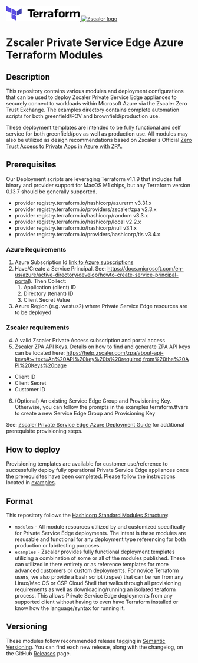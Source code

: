 <a href="https://terraform.io">
    <img src="https://raw.githubusercontent.com/hashicorp/terraform-website/master/public/img/logo-text.svg" alt="Terraform logo" title="Terraform" height="40" width="200" />
</a>
<a href="https://www.zscaler.com/">
    <img src="https://www.zscaler.com/themes/custom/zscaler/logo.svg" alt="Zscaler logo" title="Zscaler" height="40" width="200" />
</a>

Zscaler Private Service Edge Azure Terraform Modules
===========================================================================================================

## Description

This repository contains various modules and deployment configurations that can be used to deploy Zscaler Private Service Edge appliances to securely connect to workloads within Microsoft Azure via the Zscaler Zero Trust Exchange. The examples directory contains complete automation scripts for both greenfield/POV and brownfield/production use.

These deployment templates are intended to be fully functional and self service for both greenfield/pov as well as production use. All modules may also be utilized as design recommendations based on Zscaler's Official [Zero Trust Access to Private Apps in Azure with ZPA](https://help.zscaler.com/downloads/zpa/reference-architecture/zero-trust-access-private-apps-microsoft-azure-zscaler-private-access/Zero-Trust-Access-to-Private-Apps-in-Azure-with-Zscaler-Private-Access.pdf).

## Prerequisites

Our Deployment scripts are leveraging Terraform v1.1.9 that includes full binary and provider support for MacOS M1 chips, but any Terraform version 0.13.7 should be generally supported.

- provider registry.terraform.io/hashicorp/azurerm v3.31.x
- provider registry.terraform.io/providers/zscaler/zpa v2.3.x
- provider registry.terraform.io/hashicorp/random v3.3.x
- provider registry.terraform.io/hashicorp/local v2.2.x
- provider registry.terraform.io/hashicorp/null v3.1.x
- provider registry.terraform.io/providers/hashicorp/tls v3.4.x

### Azure Requirements

1. Azure Subscription Id
[link to Azure subscriptions](https://portal.azure.com/#blade/Microsoft_Azure_Billing/SubscriptionsBlade)
2. Have/Create a Service Principal. See: https://docs.microsoft.com/en-us/azure/active-directory/develop/howto-create-service-principal-portal). Then Collect:
   1. Application (client) ID
   2. Directory (tenant) ID
   3. Client Secret Value
3. Azure Region (e.g. westus2) where Private Service Edge resources are to be deployed

### Zscaler requirements

4. A valid Zscaler Private Access subscription and portal access
5. Zscaler ZPA API Keys. Details on how to find and generate ZPA API keys can be located here: https://help.zscaler.com/zpa/about-api-keys#:~:text=An%20API%20key%20is%20required,from%20the%20API%20Keys%20page
- Client ID
- Client Secret
- Customer ID
6. (Optional) An existing Service Edge Group and Provisioning Key. Otherwise, you can follow the prompts in the examples terraform.tfvars to create a new Service Edge Group and Provisioning Key

See: [Zscaler Private Service Edge Azure Deployment Guide](https://help.zscaler.com/zpa/service-edge-deployment-guide-microsoft-azure) for additional prerequisite provisioning steps.

## How to deploy

Provisioning templates are available for customer use/reference to successfully deploy fully operational Private Service Edge appliances once the prerequisites have been completed. Please follow the instructions located in [examples](examples/README.md).

## Format

This repository follows the [Hashicorp Standard Modules Structure](https://www.terraform.io/registry/modules/publish):

* `modules` - All module resources utilized by and customized specifically for Private Service Edge deployments. The intent is these modules are resusable and functional for any deployment type referencing for both production or lab/testing purposes.
* `examples` - Zscaler provides fully functional deployment templates utilizing a combination of some or all of the modules published. These can utilized in there entirety or as reference templates for more advanced customers or custom deployments. For novice Terraform users, we also provide a bash script (zspse) that can be run from any Linux/Mac OS or CSP Cloud Shell that walks through all provisioning requirements as well as downloading/running an isolated teraform process. This allows Private Service Edge deployments from any supported client without having to even have Terraform installed or know how the language/syntax for running it.

## Versioning

These modules follow recommended release tagging in [Semantic Versioning](http://semver.org/). You can find each new release,
along with the changelog, on the GitHub [Releases](https://github.com/zscaler/terraform-azurerm-zpa-private-service-edge-modules/releases) page.
